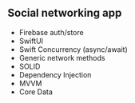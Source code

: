 ## Social networking app 

* Firebase auth/store
* SwiftUI
* Swift Concurrency (async/await)
* Generic network methods
* SOLID 
* Dependency Injection
* MVVM
* Core Data


<img src = https://github.com/user-attachments/assets/07e3d9d0-9d63-4195-bee1-4015841e4217 width="0">

